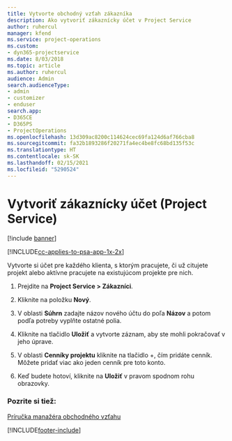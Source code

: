 ```yaml
---
title: Vytvorte obchodný vzťah zákazníka
description: Ako vytvoriť zákaznícky účet v Project Service
author: ruhercul
manager: kfend
ms.service: project-operations
ms.custom:
- dyn365-projectservice
ms.date: 8/03/2018
ms.topic: article
ms.author: ruhercul
audience: Admin
search.audienceType:
- admin
- customizer
- enduser
search.app:
- D365CE
- D365PS
- ProjectOperations
ms.openlocfilehash: 13d309ac8200c114624cec69fa124d6af766cba8
ms.sourcegitcommit: fa32b1893286f20271fa4ec4be8fc68bd135f53c
ms.translationtype: HT
ms.contentlocale: sk-SK
ms.lasthandoff: 02/15/2021
ms.locfileid: "5290524"
---
```

# <a name="create-a-customer-account-project-service"></a>Vytvoriť zákaznícky účet (Project Service)

[!include [banner](../includes/psa-now-project-operations.md)]

[!INCLUDE[cc-applies-to-psa-app-1x-2x](../includes/cc-applies-to-psa-app-1x-2x.md)]

Vytvorte si účet pre každého klienta, s ktorým pracujete, či už citujete projekt alebo aktívne pracujete na existujúcom projekte pre nich.  
  
1.  Prejdite na **Project Service > Zákazníci**.  
  
2.  Kliknite na položku **Nový**.  
  
3.  V oblasti **Súhrn** zadajte názov nového účtu do poľa **Názov** a potom podľa potreby vyplňte ostatné polia.  
  
4.  Kliknite na tlačidlo **Uložiť** a vytvorte záznam, aby ste mohli pokračovať v jeho úprave.  
  
5.  V oblasti **Cenníky projektu** kliknite na tlačidlo +, čím pridáte cenník. Môžete pridať viac ako jeden cenník pre toto konto.  
  
6.  Keď budete hotoví, kliknite na **Uložiť** v pravom spodnom rohu obrazovky.  
  
### <a name="see-also"></a>Pozrite si tiež:  
 [Príručka manažéra obchodného vzťahu](../psa/account-manager-guide.md)


[!INCLUDE[footer-include](../includes/footer-banner.md)]